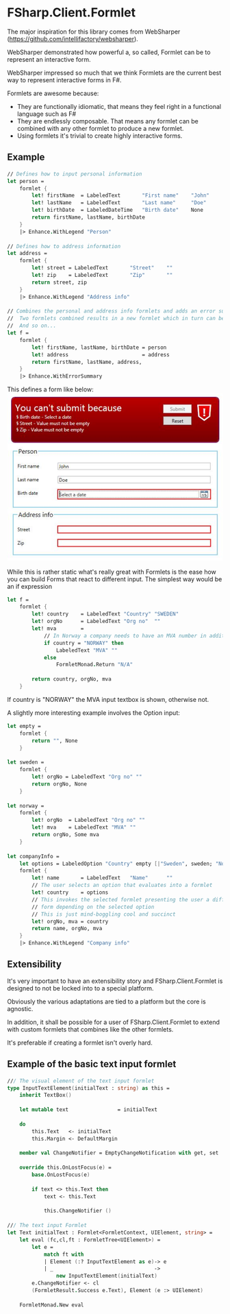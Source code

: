 FSharp.Client.Formlet
=====================

The major inspiration for this library comes from WebSharper (https://github.com/intellifactory/websharper).

WebSharper demonstrated how powerful a, so called, Formlet can be to represent an interactive form.

WebSharper impressed so much that we think Formlets are the current best way to represent interactive forms in F#.

Formlets are awesome because:
* They are functionally idiomatic, that means they feel right in a functional language such as F#
* They are endlessly composable. That means any formlet can be combined with any other formlet to produce a new formlet.
* Using formlets it's trivial to create highly interactive forms.

Example
-------

```fsharp
// Defines how to input personal information
let person =
    formlet {
        let! firstName  = LabeledText       "First name"    "John"
        let! lastName   = LabeledText       "Last name"     "Doe"
        let! birthDate  = LabeledDateTime   "Birth date"    None
        return firstName, lastName, birthDate
    }
    |> Enhance.WithLegend "Person"

// Defines how to address information
let address =
    formlet {
        let! street = LabeledText       "Street"    ""
        let! zip    = LabeledText       "Zip"       ""
        return street, zip
    }
    |> Enhance.WithLegend "Address info"

// Combines the personal and address info formlets and adds an error summary
//  Two formlets combined results in a new formlet which in turn can be combined
//  And so on...
let f =
    formlet {
        let! firstName, lastName, birthDate = person
        let! address                        = address
        return firstName, lastName, address,
    }
    |> Enhance.WithErrorSummary

```

This defines a form like below:
<img src="media/simple_formlet.JPG" />


While this is rather static what's really great with Formlets is the ease
how you can build Forms that react to different input. The simplest way would
be an if expression

```fsharp
let f =
    formlet {
        let! country    = LabeledText "Country" "SWEDEN"
        let! orgNo      = LabeledText "Org no"  ""
        let! mva        =
            // In Norway a company needs to have an MVA number in addition to the OrgNo
            if country = "NORWAY" then
                LabeledText "MVA" ""
            else
                FormletMonad.Return "N/A"

        return country, orgNo, mva
    }
```

If country is "NORWAY" the MVA input textbox is shown, otherwise not.

A slightly more interesting example involves the Option input:

```fsharp
let empty =
    formlet {
        return "", None
    }

let sweden =
    formlet {
        let! orgNo = LabeledText "Org no" ""
        return orgNo, None
    }

let norway =
    formlet {
        let! orgNo  = LabeledText "Org no" ""
        let! mva    = LabeledText "MVA" ""
        return orgNo, Some mva
    }

let companyInfo =
    let options = LabeledOption "Country" empty [|"Sweden", sweden; "Norway", norway|]
    formlet {
        let! name       = LabeledText   "Name"      ""
        // The user selects an option that evaluates into a formlet
        let! country    = options
        // This invokes the selected formlet presenting the user a different
        // form depending on the selected option
        // This is just mind-boggling cool and succinct
        let! orgNo, mva = country
        return name, orgNo, mva
    }
    |> Enhance.WithLegend "Company info"
```



Extensibility
-------------

It's very important to have an extensibility story and FSharp.Client.Formlet is designed to not be locked into to a special platform.

Obviously the various adaptations are tied to a platform but the core is agnostic.

In addition, it shall be possible for a user of FSharp.Client.Formlet to extend with custom formlets that combines like the other formlets.

It's preferable if creating a formlet isn't overly hard.

Example of the basic text input formlet
---------------------------------------

```fsharp
/// The visual element of the text input formlet
type InputTextElement(initialText : string) as this =
    inherit TextBox()

    let mutable text                = initialText

    do
        this.Text   <- initialText
        this.Margin <- DefaultMargin

    member val ChangeNotifier = EmptyChangeNotification with get, set

    override this.OnLostFocus(e) =
        base.OnLostFocus(e)

        if text <> this.Text then
            text <- this.Text

            this.ChangeNotifier ()

/// The text input Formlet
let Text initialText : Formlet<FormletContext, UIElement, string> =
    let eval (fc,cl,ft : FormletTree<UIElement>) =
        let e =
            match ft with
            | Element (:? InputTextElement as e)-> e
            | _                                 ->
                new InputTextElement(initialText)
        e.ChangeNotifier <- cl
        (FormletResult.Success e.Text), Element (e :> UIElement)

    FormletMonad.New eval

```
